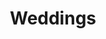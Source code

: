 ---
layout: photo_set
title: Weddings
permalink: /photos/weddings/
description: "An example photo gallery."
show_tile: false
nav_exclude: true
parent: Photography

photos:
    set: wedding
    size: 20
---